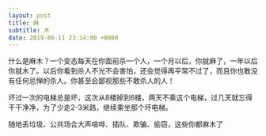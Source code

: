 ```yaml
---
layout: post
title: 麻
subtitle: 木
date: 2019-06-11 23:14:00 +0800
---
```

什么是麻木？一个变态每天在你面前杀一个人，一个月以后，你就麻了，一年以后你就木了。以后你看到杀人不光不会害怕，还会觉得再平常不过了，而且你也敢没有任何忌惮的杀人。你甚至会鄙视那些不敢杀人的人！

坏过一次的电梯总是坏，这次从8楼掉到6楼，两天不乘这个电梯，过几天就忘得干干净净，为了少走2-3米路，继续乘坐那个坏电梯。

随地丢垃圾、公共场合大声喧哗、插队、欺骗、偷窃，这些你都麻木了




